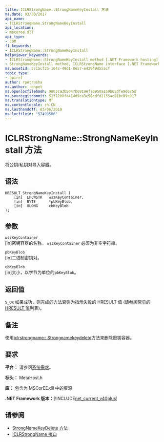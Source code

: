 ```yaml
---
title: ICLRStrongName::StrongNameKeyInstall 方法
ms.date: 03/30/2017
api_name:
- ICLRStrongName.StrongNameKeyInstall
api_location:
- mscoree.dll
api_type:
- COM
f1_keywords:
- ICLRStrongName::StrongNameKeyInstall
helpviewer_keywords:
- ICLRStrongName::StrongNameKeyInstall method [.NET Framework hosting]
- StrongNameKeyInstall method, ICLRStrongName interface [.NET Framework hosting]
ms.assetid: 5c15cf3b-164c-49d1-8e57-e42949d55acf
topic_type:
- apiref
author: rpetrusha
ms.author: ronpet
ms.openlocfilehash: 9803ca3b5047b6819ef76958a169b62dfe9d675d
ms.sourcegitcommit: 5137208fa414d9ca3c58cdfd2155ac81bc89e917
ms.translationtype: MT
ms.contentlocale: zh-CN
ms.lasthandoff: 03/06/2019
ms.locfileid: "57499506"
---
```

# <a name="iclrstrongnamestrongnamekeyinstall-method"></a>ICLRStrongName::StrongNameKeyInstall 方法
将公钥/私钥对导入容器。  
  
## <a name="syntax"></a>语法  
  
```  
HRESULT StrongNameKeyInstall (  
    [in]  LPCWSTR   wszKeyContainer,  
    [in]  BYTE      *pbKeyBlob,  
    [in]  ULONG     cbKeyBlob  
);  
```  
  
## <a name="parameters"></a>参数  
 `wszKeyContainer`  
 [in]密钥容器的名称。 `wszKeyContainer` 必须为非空字符串。  
  
 `pbKeyBlob`  
 [in]二进制密钥对。  
  
 `cbKeyBlob`  
 [in]大小，以字节为单位的`pbKeyBlob`。  
  
## <a name="return-value"></a>返回值  
 `S_OK` 如果成功，则完成的方法否则为指示失败的 HRESULT 值 (请参阅[常见的 HRESULT 值](https://go.microsoft.com/fwlink/?LinkId=213878)列表)。  
  
## <a name="remarks"></a>备注  
 使用[iclrstrongname:: Strongnamekeydelete](../../../../docs/framework/unmanaged-api/hosting/iclrstrongname-strongnamekeydelete-method.md)方法来删除密钥容器。  
  
## <a name="requirements"></a>要求  
 **平台：** 请参阅[系统需求](../../../../docs/framework/get-started/system-requirements.md)。  
  
 **标头：** MetaHost.h  
  
 **库：** 包含为 MSCorEE.dll 中的资源  
  
 **.NET Framework 版本：**[!INCLUDE[net_current_v40plus](../../../../includes/net-current-v40plus-md.md)]  
  
## <a name="see-also"></a>请参阅
- [StrongNameKeyDelete 方法](../../../../docs/framework/unmanaged-api/hosting/iclrstrongname-strongnamekeydelete-method.md)
- [ICLRStrongName 接口](../../../../docs/framework/unmanaged-api/hosting/iclrstrongname-interface.md)
